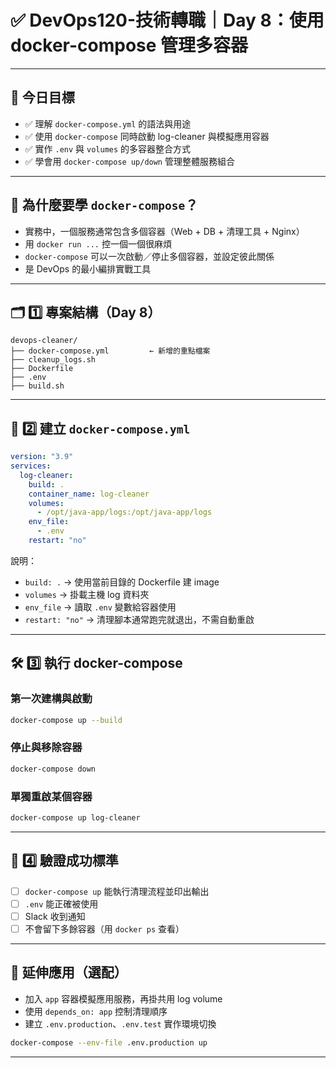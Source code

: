 # ✅ DevOps120-技術轉職｜Day 8：使用 docker-compose 管理多容器

---

## 🎯 今日目標

- ✅ 理解 `docker-compose.yml` 的語法與用途  
- ✅ 使用 `docker-compose` 同時啟動 log-cleaner 與模擬應用容器  
- ✅ 實作 `.env` 與 `volumes` 的多容器整合方式  
- ✅ 學會用 `docker-compose up/down` 管理整體服務組合  

---

## 📘 為什麼要學 `docker-compose`？

- 實務中，一個服務通常包含多個容器（Web + DB + 清理工具 + Nginx）
- 用 `docker run ...` 控一個一個很麻煩
- `docker-compose` 可以一次啟動／停止多個容器，並設定彼此關係
- 是 DevOps 的最小編排實戰工具

---

## 🗂️ 1️⃣ 專案結構（Day 8）

```
devops-cleaner/
├── docker-compose.yml         ← 新增的重點檔案
├── cleanup_logs.sh
├── Dockerfile
├── .env
├── build.sh
```

---

## 📝 2️⃣ 建立 `docker-compose.yml`

```yaml
version: "3.9"
services:
  log-cleaner:
    build: .
    container_name: log-cleaner
    volumes:
      - /opt/java-app/logs:/opt/java-app/logs
    env_file:
      - .env
    restart: "no"
```

說明：

- `build: .` → 使用當前目錄的 Dockerfile 建 image  
- `volumes` → 掛載主機 log 資料夾  
- `env_file` → 讀取 `.env` 變數給容器使用  
- `restart: "no"` → 清理腳本通常跑完就退出，不需自動重啟  

---

## 🛠️ 3️⃣ 執行 docker-compose

### 第一次建構與啟動

```bash
docker-compose up --build
```

### 停止與移除容器

```bash
docker-compose down
```

### 單獨重啟某個容器

```bash
docker-compose up log-cleaner
```

---

## 🧪 4️⃣ 驗證成功標準

- [ ] `docker-compose up` 能執行清理流程並印出輸出  
- [ ] `.env` 能正確被使用  
- [ ] Slack 收到通知  
- [ ] 不會留下多餘容器（用 `docker ps` 查看）  

---

## 📌 延伸應用（選配）

- 加入 `app` 容器模擬應用服務，再掛共用 log volume  
- 使用 `depends_on: app` 控制清理順序  
- 建立 `.env.production`、`.env.test` 實作環境切換  

```bash
docker-compose --env-file .env.production up
```

---

